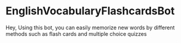 # EnglishVocabularyFlashcardsBot
Hey, 
Using this bot, you can easily memorize new words by different 
methods such as flash cards and multiple choice quizzes
